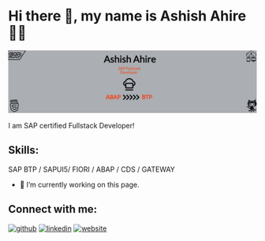 # Hi there 👋, my name is Ashish Ahire 👨‍💻
![](https://github.com/Aashish28/Aashish28/blob/main/Capture1.JPG)

I am SAP certified Fullstack Developer!

## Skills: 
SAP BTP / SAPUI5/ FIORI / ABAP / CDS / GATEWAY

- 🔭 I’m currently working on this page. 

## Connect with me:

[<img src='https://cdn.jsdelivr.net/npm/simple-icons@3.0.1/icons/github.svg' alt='github' height='25'>](https://github.com/Aashish28)  [<img src='https://cdn.jsdelivr.net/npm/simple-icons@3.0.1/icons/linkedin.svg' alt='linkedin' height='25'>](https://in.linkedin.com/in/ashish-ahire-8555055a/)  [<img src='https://cdn.jsdelivr.net/npm/simple-icons@3.0.1/icons/icloud.svg' alt='website' height='25'>](https://aashish28.github.io/)  


<!--
**Aashish28/Aashish28** is a ✨ _special_ ✨ repository because its `README.md` (this file) appears on your GitHub profile.

Here are some ideas to get you started:

- 🔭 I’m currently working on ...
- 🌱 I’m currently learning ...
- 👯 I’m looking to collaborate on ...
- 🤔 I’m looking for help with ...
- 💬 Ask me about ...
- 📫 How to reach me: ...
- 😄 Pronouns: ...
- ⚡ Fun fact: ...
-->
